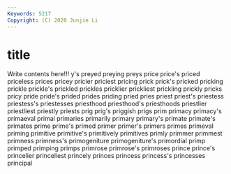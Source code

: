 ```yaml
---
Keywords: 5217
Copyright: (C) 2020 Junjie Li
---
```


# title

Write contents here!!!
y's 
preyed 
preying
preys 
price 
price's 
priced 
priceless 
prices 
pricey 
pricier 
priciest 
pricing
prick 
prick's 
pricked 
pricking 
prickle 
prickle's 
prickled 
prickles 
pricklier 
prickliest
prickling 
prickly 
pricks 
pricy 
pride 
pride's 
prided 
prides 
priding 
pried
pries 
priest 
priest's 
priestess 
priestess's 
priestesses 
priesthood 
priesthood's 
priesthoods 
priestlier
priestliest 
priestly 
priests 
prig 
prig's 
priggish 
prigs 
prim 
primacy 
primacy's
primaeval 
primal 
primaries 
primarily 
primary 
primary's 
primate 
primate's 
primates 
prime
prime's 
primed 
primer 
primer's 
primers 
primes 
primeval 
priming 
primitive 
primitive's
primitively 
primitives 
primly 
primmer 
primmest 
primness 
primness's 
primogeniture 
primogeniture's 
primordial
primp 
primped 
primping 
primps 
primrose 
primrose's 
primroses 
prince 
prince's 
princelier
princeliest 
princely 
princes 
princess 
princess's 
princesses 
principal 
